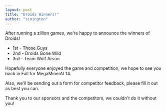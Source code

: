```yaml
---
layout: post
title: "Droids Winners!"
author: "simington"
---
```


After running a zillion games, we're happy to announce the winners of
Droids!

* 1st - Those Guys
* 2nd - Droids Gone Wild
* 3rd - Team Wolf Arson

Hopefully everyone enjoyed the game and competition, we hope to see you
back in Fall for MegaMinerAI 14.

Also, we'll be sending out a form for competitor feedback, please
fill it out as best you can.

Thank you to our sponsors and the competitors, we couldn't do it without you!
